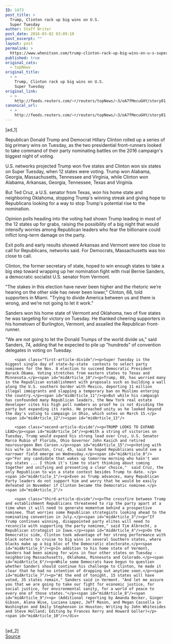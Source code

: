 ```yaml
---
ID: 1473
post_title: >
  Trump, Clinton rack up big wins on U.S.
  Super Tuesday
author: Staff Writer
post_date: 2016-03-02 03:09:10
post_excerpt: ""
layout: post
permalink: >
  https://www.whenitson.com/trump-clinton-rack-up-big-wins-on-u-s-super-tuesday/
published: true
original_cats:
  - topNews
original_title:
  - >
    Trump, Clinton rack up big wins on U.S.
    Super Tuesday
original_link:
  - >
    http://feeds.reuters.com/~r/reuters/topNews/~3/oA7fMecuGHY/story01.htm
canonical_url:
  - >
    http://feeds.reuters.com/~r/reuters/topNews/~3/oA7fMecuGHY/story01.htm
---
```

 [ad_1]
<br><div id="articleText">
<span id="midArticle_start"/>

<span id="midArticle_0"/><span class="focusParagraph" readability="5"><p><span class="articleLocatio&lt;/span&gt;n">Republican Donald Trump and Democrat Hillary Clinton rolled up a series of big primary wins on Tuesday, as the two presidential front-runners looked to take command of their party nominating battles on the 2016 campaign's biggest night of voting.</span></p></span><span id="midArticle_1"/><p>U.S. networks projected Trump won five states and Clinton  won six states on Super Tuesday, when 12 states were voting. Trump won Alabama, Georgia, Massachusetts, Tennessee and Virginia, while Clinton won Alabama, Arkansas, Georgia, Tennessee, Texas and Virginia.</p><span id="midArticle_2"/><p>But Ted Cruz, a U.S. senator from Texas, won his home state and neighboring Oklahoma, stopping Trump's winning streak and giving hope to Republicans looking for a way to stop Trump's potential rise to the nomination.</p><span id="midArticle_3"/><p>Opinion polls heading into the voting had shown Trump leading in most of the 12 states up for grabs, raising the possibility of a big night that would intensify worries among Republican leaders who fear the billionaire could inflict long-term damage on the party.</p><span id="midArticle_4"/><p>Exit polls and early results showed Arkansas and Vermont were too close to call for Republicans, networks said. For Democrats, Massachusetts was too close to call.</p><span id="midArticle_5"/><p>Clinton, the former secretary of state, hoped to win enough states to take a big step toward wrapping up her nomination fight with rival Bernie Sanders, a democratic socialist U.S. senator from Vermont.</p><span id="midArticle_6"/><p>"The stakes in this election have never been higher and the rhetoric we’re hearing on the other side has never been lower," Clinton, 68, told supporters in Miami. "Trying to divide America between us and them is wrong, and we’re not going to let it work."</p><span id="midArticle_7"/><p>Sanders won his home state of Vermont and Oklahoma, two of five states he was targeting for victory on Tuesday. He thanked cheering supporters in his hometown of Burlington, Vermont, and assailed the Republican front-runner.</p><span id="midArticle_8"/><p>"We are not going to let the Donald Trumps of the world divide us," said Sanders, 74, adding that he expected to pile up "hundreds" of convention delegates in voting on Tuesday.</p><span id="midArticle_9"/>
        
        <span class="first-article-divide"/><p>Super Tuesday is the biggest single day of state-by-state  contests to select party nominees for the Nov. 8 election to succeed Democratic President Barack Obama. Voting stretches from eastern states to Texas and Minnesota.</p><span id="midArticle_10"/><p>Trump, 69, has worried many in the Republican establishment with proposals such as building a wall along the U.S. southern border with Mexico, deporting 11 million illegal immigrants and slapping a temporary ban on Muslims entering the country.</p><span id="midArticle_11"/><p>But while his campaign has confounded many Republican leaders, the New York real estate developer cites his high poll numbers as proof he is not dividing the party but expanding its ranks. He preached unity as he looked beyond the day's voting to campaign in Ohio, which votes on March 15.</p><span id="midArticle_12"/><span id="midArticle_13"/>
        
        <span class="second-article-divide"/><p>TRUMP LOOKS TO EXPAND LEAD</p><span id="midArticle_14"/><p>With a string of victories on Tuesday, Trump would expand his strong lead over Cruz, U.S. Senator Marco Rubio of Florida, Ohio Governor John Kasich and retired neurosurgeon Ben Carson.</p><span id="midArticle_15"/><p>Voting with his wife in Houston, Cruz, 45, said he hoped Republicans would see a narrower field emerge on Wednesday.</p><span id="midArticle_0"/><p>"For any candidate that wakes up tomorrow morning who hasn't won any states ... I think it's time to start thinking about coming together and unifying and presenting a clear choice,"  said Cruz, the only Republican to win a state contest besides Trump to date. </p><span id="midArticle_1"/><p>Even as Trump advances, many Republican Party leaders do not support him and worry that he would be easily defeated in November if Clinton became the Democratic nominee.</p><span id="midArticle_2"/>
        
        <span class="third-article-divide"/><p>The crossfire between Trump and establishment Republicans threatened to rip the party apart at a time when it will need to generate momentum behind a prospective nominee. That worries some Republican strategists looking ahead to the nominating convention in July.</p><span id="midArticle_3"/><p>"If Trump continues winning, disappointed party elites will need to reconcile with supporting the party nominee," said Tim Albrecht, a Republican strategist in Iowa.</p><span id="midArticle_4"/><p>On the Democratic side, Clinton took advantage of her strong performance with black voters to cruise to big wins in several Southern states, where blacks make up a big bloc of the Democratic electorate.</p><span id="midArticle_5"/><p>In addition to his home state of Vermont, Sanders had been aiming for wins in four other states on Tuesday - neighboring Massachusetts, Oklahoma, Minnesota and Colorado.</p><span id="midArticle_6"/><p>While some Democrats have begun to question whether Sanders should continue his challenge to Clinton, he made it clear that he had no intention of dropping out anytime soon.</p><span id="midArticle_7"/><p>"At the end of tonight, 15 states will have voted, 35 states remain," Sanders said in Vermont. "And let me assure you that we are going to take our fight for economic justice, for social justice, for environmental sanity, for a world of peace to every one of those states."</p><span id="midArticle_8"/><span id="midArticle_9"/><p> (Additional reporting by Amanda Becker, Ginger Gibson, Alana Wise, Luciana Lopez, Jeff Mason, and Megan Cassella in Washington and Emily Stephenson in Houston; Writing by John Whitesides and Steve Holland; Editing by Frances Kerry and Howard Goller)</p><span id="midArticle_10"/></div>
<br>[ad_2]
<br><a href="http://feeds.reuters.com/~r/reuters/topNews/~3/oA7fMecuGHY/story01.htm">Source </a>